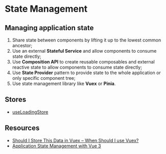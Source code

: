 # State Management

## Managing application state

1. Share state between components by lifting it up to the lowest common ancestor;
2. Use an external **Stateful Service** and allow components to consume state
directly;
3. Use **Composition API** to create reusable composables and external reactive
state to allow components to consume state directly;
4. Use **State Provider** pattern to provide state to the whole application or
only specific component tree;
5. Use state management library like **Vuex** or **Pinia**.

## Stores

- [useLoadingStore](./stores/loading.md)

## Resources

- [Should I Store This Data in Vuex – When Should I use Vuex?](https://markus.oberlehner.net/blog/should-i-store-this-data-in-vuex/)
- [Application State Management with Vue 3](https://markus.oberlehner.net/blog/application-state-management-with-vue-3/#use-the-swr-cache-pattern)
